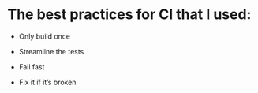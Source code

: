 # The best practices for CI that I used:
- Only build once
  
- Streamline the tests
- Fail fast
- Fix it if it’s broken